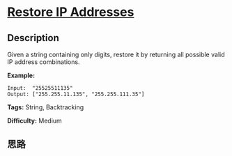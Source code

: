 # [Restore IP Addresses][title]

## Description

Given a string containing only digits, restore it by returning all possible
valid IP address combinations.

**Example:**
            Input:  "25525511135"    Output: ["255.255.11.135", "255.255.111.35"]    


**Tags:** String, Backtracking

**Difficulty:** Medium

## 思路

[title]: https://leetcode.com/problems/restore-ip-addresses
